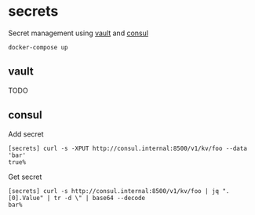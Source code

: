 # secrets

Secret management using [vault](https://www.vaultproject.io/) and [consul](https://www.consul.io/)

    docker-compose up

## vault

TODO

## consul

Add secret

    [secrets] curl -s -XPUT http://consul.internal:8500/v1/kv/foo --data 'bar'
    true%

Get secret

    [secrets] curl -s http://consul.internal:8500/v1/kv/foo | jq ".[0].Value" | tr -d \" | base64 --decode
    bar%
